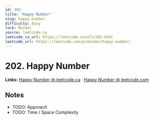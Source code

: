 ```yaml
--- 
id: 202
title: "Happy Number"
slug: happy-number
difficulty: Easy
lock: Normal
source: leetcode.ca
leetcode_ca_url: https://leetcode.ca/all/202.html
leetcode_url: https://leetcode.com/problems/happy-number/
---
```


# 202. Happy Number

**Links:** [Happy Number @ leetcode.ca](https://leetcode.ca/all/202.html) · [Happy Number @ leetcode.com](https://leetcode.com/problems/happy-number/)

## Notes
- TODO: Approach
- TODO: Time / Space Complexity
